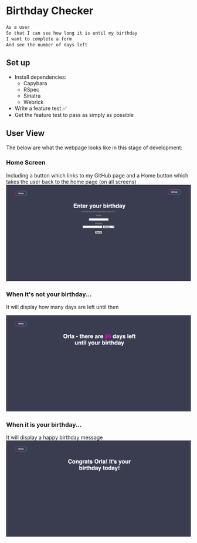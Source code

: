 # Birthday Checker

```
As a user
So that I can see how long it is until my birthday
I want to complete a form
And see the number of days left
```

## Set up
- Install dependencies:
  * Capybara
  * RSpec
  * Sinatra
  * Webrick
- Write a feature test :white_check_mark:
- Get the feature test to pass as simply as possible

## User View
The below are what the webpage looks like in this stage of development:

### Home Screen
Including a button which links to my GitHub page and a Home button which takes the user back to the home page (on all screens)
![A screenshot of the homescreen](./assets/HomePage.png)

### When it's not your birthday...
It will display how many days are left until then

![A screenshot of the homescreen](./assets/Countdown.png)

### When it is your birthday...
It will display a happy birthday message
![A screenshot of the homescreen](./assets/Birthday.png)